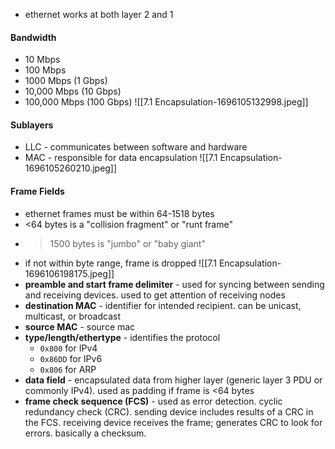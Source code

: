 - ethernet works at both layer 2 and 1
#### Bandwidth 
- 10 Mbps
- 100 Mbps
- 1000 Mbps (1 Gbps)
- 10,000 Mbps (10 Gbps)
- 100,000 Mbps (100 Gbps)
![[7.1 Encapsulation-1696105132998.jpeg]]

#### Sublayers
- LLC - communicates between software and hardware
- MAC - responsible for data encapsulation
![[7.1 Encapsulation-1696105260210.jpeg]]

#### Frame Fields
- ethernet frames must be within 64-1518 bytes
- <64 bytes is a "collision fragment" or "runt frame"
- >1500 bytes is "jumbo" or "baby giant"
- if not within byte range, frame is dropped
![[7.1 Encapsulation-1696106198175.jpeg]]
- **preamble and start frame delimiter** - used for syncing between sending and receiving devices. used to get attention of receiving nodes
- **destination MAC** - identifier for intended recipient. can be unicast, multicast, or broadcast
- **source MAC** - source mac
- **type/length/ethertype** - identifies the protocol
	- `0x800` for IPv4
	- `0x86DD` for IPv6
	- `0x806` for ARP
- **data field** - encapsulated data from higher layer (generic layer 3 PDU or commonly IPv4). used as padding if frame is <64 bytes
- **frame check sequence (FCS)** - used as error detection. cyclic redundancy check (CRC).  sending device includes results of a CRC in the FCS. receiving device receives the frame; generates CRC to look for errors. basically a checksum.